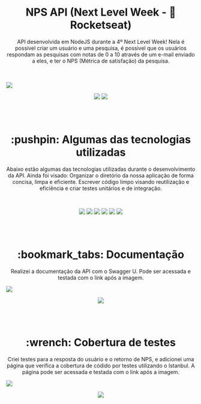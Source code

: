 
<h1 align="center">NPS API (Next Level Week - 🚀 Rocketseat)</h1>
<p align="center">
  API desenvolvida em NodeJS durante a 4º Next Level Week!
  Nela é possível criar um usuário e uma pesquisa, é possivel que os usuários respondam as pesquisas com notas de 0 a 10 através de um e-mail enviado a eles, e ter o NPS (Métrica de satisfação) da pesquisa.
</p>
<br><br>
<img src="https://i.ytimg.com/vi/zt7lyjxOJog/maxresdefault.jpg"/>

<p align="center">
  <a href="https://www.linkedin.com/school/rocketseat/"><img  src="https://img.shields.io/badge/-Rocketseat-783BF9?&style=for-the-badge&logoColor=fff&logo=LinkedIn&logoWidth=25"/></a>
  <a href="https://www.linkedin.com/in/daniele-leão-evangelista-5540ab25/"><img  src="https://img.shields.io/badge/-Daniele%20Leão-019733?&style=for-the-badge&logoColor=fff&logo=LinkedIn&logoWidth=25"/></a>
</p>
<br><br>  

<h1 align="center">:pushpin:  Algumas das tecnologias utilizadas</h1>

<p align="center">
  Abaixo estão algumas das tecnologias utilizadas durante o desenvolvimento da API. Ainda foi visado: Organizar o diretório da nossa aplicação de forma concisa, limpa e eficiente. Escrever código limpo visando reutilização e eficiência e criar testes unitários e de integração.
</p>
<br>
<p align="center">
  <img  src="https://img.shields.io/badge/-Yarn-2C8EBB?&style=for-the-badge&logoColor=fff&logo=yarn&logoWidth=25"/>
  <img  src="https://img.shields.io/badge/-TypeScript-3178C6?&style=for-the-badge&logoColor=fff&logo=TypeScript&logoWidth=25"/>
  <img  src="https://img.shields.io/badge/-Node.js-339933?&style=for-the-badge&logoColor=fff&logo=Node.js&logoWidth=25"/>
  <img  src="https://img.shields.io/badge/-Jest-C21325?&style=for-the-badge&logoColor=fff&logo=Jest&logoWidth=25"/>
  <img  src="https://img.shields.io/badge/-Typeorm-F37626?&style=for-the-badge&logoColor=fff&logo=Databricks&logoWidth=25"/>
  <img  src="https://img.shields.io/badge/-Nodemailer-009CAB?&style=for-the-badge&logoColor=fff&logo=Gmail&logoWidth=25"/>
</p>


<br><br>  
<h1 align="center">:bookmark_tabs:  Documentação</h1>
<p align="center">
  Realizei a documentação da API com o Swagger U. Pode ser acessada e testada com o link após a imagem.
</p>
<img src="https://i.imgur.com/u2zWbp5.png"/>
<p align="center">
  <a href="https://nlw4api.herokuapp.com/api-docs/"><img  src="https://img.shields.io/badge/-ACESSAR%20DOCUMENTAÇÃO-7433FF?&style=for-the-badge&logoColor=fff"/></a>
</p>
<br><br>  

<h1 align="center">:wrench:  Cobertura de testes</h1>
<p align="center">
  Criei testes para a resposta do usuário e o retorno de NPS, e adicionei uma página que verifica a cobertura de códido por testes utilizando o Istanbul. A página pode ser acessada e testada com o link após a imagem.
</p>
<img src="https://i.imgur.com/O6jOE9E.png"/>
<p align="center">
  <a href="https://nlw4api.herokuapp.com/coverage"><img  src="https://img.shields.io/badge/-ACESSAR%20COBERTURA%20DE%20TESTES-7433FF?&style=for-the-badge&logoColor=fff"/></a>
</p>





